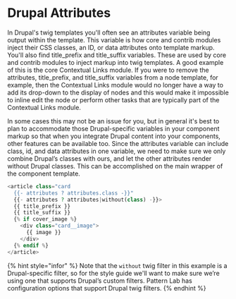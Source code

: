 # Drupal Attributes

In Drupal's twig templates you'll often see an attributes variable being output within the template. This variable is how core and contrib modules inject their CSS classes, an ID, or data attributes onto template markup. You'll also find title_prefix and title_suffix variables. These are used by core and contrib modules to inject markup into twig templates. A good example of this is the core Contextual Links module. If you were to remove the attributes, title_prefix, and title_suffix variables from a node template, for example, then the Contextual Links module would no longer have a way to add its drop-down to the display of nodes and this would make it impossible to inline edit the node or perform other tasks that are typically part of the Contextual Links module.

In some cases this may not be an issue for you, but in general it's best to plan to accommodate those Drupal-specific variables in your component markup so that when you integrate Drupal content into your components, other features can be available too. Since the attributes variable can include class, id, and data attributes in one variable, we need to make sure we only combine Drupal’s classes with ours, and let the other attributes render without Drupal classes. This can be accomplished on the main wrapper of the component template.

```php
<article class="card
  {{- attributes ? attributes.class -}}"
  {{- attributes ? attributes|without(class) -}}>
  {{ title_prefix }}
  {{ title_suffix }}
  {% if cover_image %}
    <div class="card__image">
      {{ image }}
    </div>
  {% endif %}
</article>
```


{% hint style="infor" %}
Note that the `without` twig filter in this example is a Drupal-specific filter, so for the style guide we'll want to make sure we’re using one that supports Drupal’s custom filters. Pattern Lab has configuration options that support Drupal twig filters.
{% endhint %}
